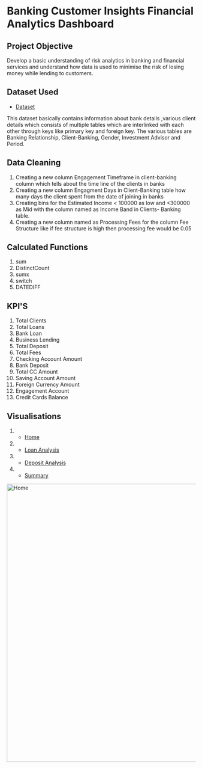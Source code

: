 # Banking Customer Insights Financial Analytics Dashboard
## Project Objective
Develop a basic understanding of risk analytics in banking and financial services and understand how data is used to minimise the risk of losing money while lending to customers.
## Dataset Used
- <a href="https://github.com/ChanduC2/Banking-Customer-Insights-Financial-Analytics-Dashboard-/blob/main/Banking.xlsx">Dataset</a>

This dataset basically contains information about bank details ,various client details which consists of multiple tables which are interlinked with each other through keys like primary key and foreign key.
The various tables are Banking Relationship, Client-Banking, Gender, Investment Advisor and Period.
## Data Cleaning
1. Creating a new column Engagement Timeframe in client-banking column which tells about the time line of the clients in banks
2. Creating a new column Engagment Days in Client-Banking table how many days the client spent from the date of joining in banks
3. Creating bins for the Estimated Income < 100000 as low and <300000 as Mid with the column named as Income Band in Clients- 
   Banking table.
4. Creating a new column named as Processing Fees for the column Fee Structure like if fee structure is high then processing 
   fee would be 0.05
## Calculated Functions
1. sum
2. DistinctCount
3. sumx
4. switch
5. DATEDIFF
## KPI'S
1. Total Clients
2. Total Loans
3. Bank Loan
4. Business Lending
5. Total Deposit
6. Total Fees
7. Checking Account Amount
8. Bank Deposit
9. Total CC Amount
10. Saving Account Amount
11. Foreign Currency Amount
12. Engagement Account
13. Credit Cards Balance
## Visualisations
1. - <a href="https://github.com/ChanduC2/Banking-Customer-Insights-Financial-Analytics-Dashboard-/blob/main/Home.png">Home</a>
2. - <a href="https://github.com/ChanduC2/Banking-Customer-Insights-Financial-Analytics-Dashboard-/blob/main/Loan%20Analysis.png">Loan Analysis</a>
3. - <a href="https://github.com/ChanduC2/Banking-Customer-Insights-Financial-Analytics-Dashboard-/blob/main/Deposit%20Analysis.png">Deposit Analysis</a>
4.  - <a href="https://github.com/ChanduC2/Banking-Customer-Insights-Financial-Analytics-Dashboard-/blob/main/Summary.png">Summary</a>
<img width="1325" height="740" alt="Home" src="https://github.com/user-attachments/assets/fbce3d5e-72bb-489b-9c5f-f2a783dddc2f" />


